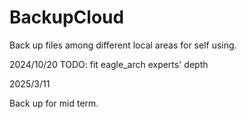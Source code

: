 # BackupCloud
Back up files among different local areas for self using.

2024/10/20
    TODO: fit eagle_arch experts' depth



2025/3/11

Back up for mid term.